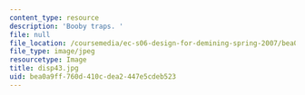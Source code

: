 ```yaml
---
content_type: resource
description: 'Booby traps. '
file: null
file_location: /coursemedia/ec-s06-design-for-demining-spring-2007/bea0a9ff760d410cdea2447e5cdeb523_disp43.jpg
file_type: image/jpeg
resourcetype: Image
title: disp43.jpg
uid: bea0a9ff-760d-410c-dea2-447e5cdeb523
---
```

